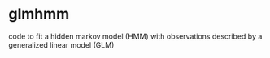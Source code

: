 # glmhmm
code to fit a hidden markov model (HMM) with observations described by a generalized linear model (GLM)
